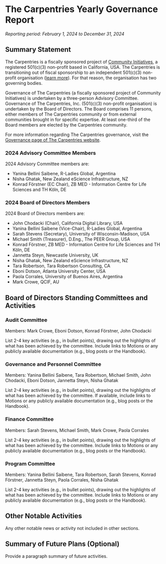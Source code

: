 # The Carpentries Yearly Governance Report 
*Reporting period: February 1, 2024 to December 31, 2024*

## Summary Statement
The Carpentries is a fiscally sponsored project of [Community Initiatives](http://communityin.org/), a registered 501(c)(3) non-profit based in California, USA. The Carpentries is transitioning out of fiscal sponsorship to an independent 501(c)(3) non-profit organisation ([learn more](https://carpentries.org/files/pdf/Fiscal_Sponsorship_Transition_FAQ.pdf)). For that reason, the organisation has two governing bodies.

Governance of The Carpentries (a fiscally sponsored project of Community Initiatives) is undertaken by a three-person Advisory Committee. Governance of The Carpentries, Inc. (501(c)(3)  non-profit organisation) is undertaken by the Board of Directors. The Board comprises 11 persons, either members of The Carpentries community or from external communities brought in for specific expertise. At least one-third of the Board members are elected by the Carpentries community.

For more information regarding The Carpentries governance, visit the [Governance page of The Carpentries website](https://carpentries.org/governance/).

### 2024 Advisory Committee Members
2024 Advisory Committee members are: 
- Yanina Bellini Saibene, R-Ladies Global, Argentina
- Nisha Ghatak, New Zealand eScience Infrastructure, NZ
- Konrad Förstner (EC Chair), ZB MED - Information Centre for Life Sciences and TH Köln, DE

### 2024 Board of Directors Members
2024 Board of Directors members are: 
* John Chodacki (Chair), California Digital Library, USA
* Yanina Bellini Saibene (Vice-Chair), R-Ladies Global, Argentina
* Sarah Stevens (Secretary), University of Wisconsin-Madison, USA
* Michael Smith (Treasurer), D.Eng., The PEER Group, USA
* Konrad Förstner, ZB MED - Information Centre for Life Sciences and TH Köln, DE
* Jannetta Steyn, Newcastle University, UK
* Nisha Ghatak, New Zealand eScience Infrastructure, NZ
* Tara Robertson, Tara Robertson Consulting, CA
* Eboni Dotson, Atlanta University Center, USA
* Paola Corrales, University of Buenos Aires, Argentina
* Mark Crowe, QCIF, AU

## Board of Directors Standing Committees and Activities
### Audit Committee
Members: Mark Crowe, Eboni Dotson, Konrad Förstner, John Chodacki

List 2-4 key activities (e.g., in bullet points), drawing out the highlights of what has been achieved by the committee. Include links to Motions or any publicly available documentation (e.g., blog posts or the Handbook). 

### Governance and Personnel Committee
Members: Yanina Bellini Saibene, Tara Robertson, Michael Smith, John Chodacki, Eboni Dotson, Jannetta Steyn, Nisha Ghatak

List 2-4 key activities (e.g., in bullet points), drawing out the highlights of what has been achieved by the committee. If available, include links to Motions or any publicly available documentation (e.g., blog posts or the Handbook). 

### Finance Committee
Members:  Sarah Stevens, Michael Smith, Mark Crowe, Paola Corrales

List 2-4 key activities (e.g., in bullet points), drawing out the highlights of what has been achieved by the committee. Include links to Motions or any publicly available documentation (e.g., blog posts or the Handbook). 

### Program Committee
Members: Yanina Bellini Saibene, Tara Robertson, Sarah Stevens, Konrad Förstner, Jannetta Steyn, Paola Corrales, Nisha Ghatak

List 2-4 key activities (e.g., in bullet points), drawing out the highlights of what has been achieved by the committee. Include links to Motions or any publicly available documentation (e.g., blog posts or the Handbook). 

## Other Notable Activities
Any other notable news or activity not included in other sections.

## Summary of Future Plans (Optional)
Provide a paragraph summary of future activities.
